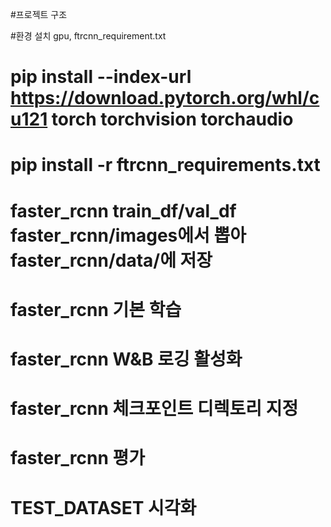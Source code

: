 #프로젝트 구조
<!-- 
Project/
└── faster_rcnn/
    ├── train.py
    ├── evaluate.py
    ├── config.yaml
    ├── ftrcnn_requirements.txt
    │
    ├── dataset/
    │   ├── __init__.py
    │   ├── faster_rcnn_dataset.py
    │   └── transforms.py
    │
    ├── engine/
    │   ├── trainer.py
    │   └── evaluator.py
    │
    ├── checkpoints_3/
 -->

#환경 설치 gpu, ftrcnn_requirement.txt
# pip install --index-url https://download.pytorch.org/whl/cu121 torch torchvision torchaudio
# pip install -r ftrcnn_requirements.txt

# faster_rcnn train_df/val_df faster_rcnn/images에서 뽑아 faster_rcnn/data/에 저장
<!-- python faster_rcnn/generate_csv.py -->

# faster_rcnn 기본 학습
<!-- python faster_rcnn/ftrcnn_train.py -->

# faster_rcnn W&B 로깅 활성화
<!-- python faster_rcnn/ftrcnn_train.py --use_wandb -->

# faster_rcnn 체크포인트 디렉토리 지정
<!-- python faster_rcnn/ftrcnn_train.py --use_wandb --ckpt_dir=checkpoints_final -->

# faster_rcnn 평가
<!-- python faster_rcnn/evaluate.py --checkpoint checkpoints_final/epoch_50.pth -->

# TEST_DATASET 시각화
<!-- python faster_rcnn/visualize_prediction.py --checkpoint checkpoints_final/epoch_50.pth --input_dir faster_rcnn/images/TEST_DATASET/images --output_dir fasterrcnn_visual_results -->